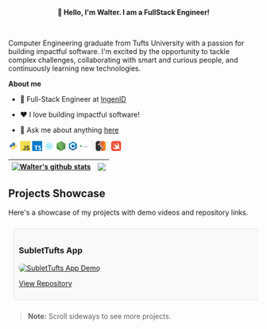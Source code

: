 <p align="center"><strong>👋 Hello, I'm Walter. I am a FullStack Engineer!</strong></p>

<br />

Computer Engineering graduate from Tufts University with a passion for building impactful software. I'm excited by the opportunity to tackle complex challenges, collaborating with smart and curious people, and continuously learning new technologies.

**About me**

- 💼 Full-Stack Engineer at [IngenID](https://www.ingenid.com/)

- ❤️ I love building impactful software!

- 💬 Ask me about anything [here](https://walter254.github.io/myCv/)

<code><img height="20" alt="python" src="https://raw.githubusercontent.com/github/explore/80688e429a7d4ef2fca1e82350fe8e3517d3494d/topics/python/python.png"></code>
<code><img height="20" alt="javascript" src="https://raw.githubusercontent.com/github/explore/80688e429a7d4ef2fca1e82350fe8e3517d3494d/topics/javascript/javascript.png"></code>
<code><img height="20" alt="typescript" src="https://raw.githubusercontent.com/github/explore/80688e429a7d4ef2fca1e82350fe8e3517d3494d/topics/typescript/typescript.png"></code>
<code><img height="20" alt="react" src="https://raw.githubusercontent.com/github/explore/80688e429a7d4ef2fca1e82350fe8e3517d3494d/topics/react/react.png"></code>
<code><img height="20" alt="nodejs" src="https://raw.githubusercontent.com/github/explore/80688e429a7d4ef2fca1e82350fe8e3517d3494d/topics/nodejs/nodejs.png"></code>
<code><img height="20" alt="c++" src="/images/cpp_img.png"></code>
<code><img height="20" alt="mongodb" src="https://raw.githubusercontent.com/github/explore/80688e429a7d4ef2fca1e82350fe8e3517d3494d/topics/mongodb/mongodb.png"></code>
<code><img height="20" alt="burpsuite" src="/images/burb_suite_img.png"></code>
<code><img height="20" alt="swift" src="https://raw.githubusercontent.com/github/explore/80688e429a7d4ef2fca1e82350fe8e3517d3494d/topics/swift/swift.png"></code>

| <a href="https://github.com/Walter254"><img align="center" src="https://github-readme-stats.vercel.app/api?username=Walter254&show_icons=true&include_all_commits=true&theme=buefy&hide_border=true" alt="Walter's github stats" /></a> | <a href="https://github.com/Walter254"><img align="center" src="https://github-readme-stats.vercel.app/api/top-langs/?username=Walter254&layout=compact&theme=buefy&hide_border=true" /></a> |
| ------------- | ------------- |

## Projects Showcase

Here's a showcase of my projects with demo videos and repository links.

<div style="display: flex; overflow-x: auto; gap: 16px; padding: 10px;">

  <div style="flex: none; width: 100%; max-width: 600px; border: 1px solid #e0e0e0; border-radius: 8px; padding: 10px; background-color: #f9f9f9;">
    <h3>SubletTufts App</h3>
    <a href="https://www.loom.com/share/b1086af644434a60876d3935fab8ac26" target="_blank">
      <img src="https://cdn.loom.com/sessions/thumbnails/b1086af644434a60876d3935fab8ac26-with-play.gif" alt="SubletTufts App Demo" style="width: 100%; border-radius: 8px;"/>
    </a>
    <p><a href="https://github.com/Walter254/SubletTuftsApp?tab=readme-ov-file" target="_blank">View Repository</a></p>
  </div>

  <div style="flex: none; width: 100%; max-width: 600px; border: 1px solid #e0e0e0; border-radius: 8px; padding: 10px; background-color: #f9f9f9;">
    <h3>Electronic Orchestra Analyzer App</h3>
    <a href="https://www.loom.com/share/10867652fb454b52ad407bb06413d982" target="_blank">
      <img src="https://cdn.loom.com/sessions/thumbnails/10867652fb454b52ad407bb06413d982-with-play.gif" alt="Electronic Orchestra Analyzer App Demo" style="width: 100%; border-radius: 8px;"/>
    </a>
    <p><a href="https://github.com/Walter254/ElectronicOrchestraAnalyzerApp?tab=readme-ov-file" target="_blank">View Repository</a></p>
  </div>

  <!-- Add more projects as needed -->

</div>

> **Note:** Scroll sideways to see more projects.

